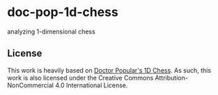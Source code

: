 # doc-pop-1d-chess
 analyzing 1-dimensional chess

## License
This work is heavily based on [Doctor Popular's 1D Chess](https://gumroad.com/l/1DChess). As such, this work is also licensed under the Creative Commons Attribution-NonCommercial 4.0 International License.
